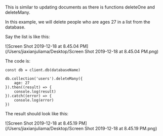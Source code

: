 This is similar to updating documents as there is functions deleteOne and deleteMany.

In this example, we will delete people who are ages 27 in a list from the database. 

Say the list is like this:

![Screen Shot 2019-12-18 at 8.45.04 PM](/Users/jiaxianjuliama/Desktop/Screen Shot 2019-12-18 at 8.45.04 PM.png)

The code is:

	const db = client.db(databaseName)
	
	db.collection('users').deleteMany({
		age: 27
	}).then((result) => {
		console.log(result)
	}).catch((error) => {
		console.log(error)
	})

The result should look like this:

![Screen Shot 2019-12-18 at 8.45.19 PM](/Users/jiaxianjuliama/Desktop/Screen Shot 2019-12-18 at 8.45.19 PM.png)

